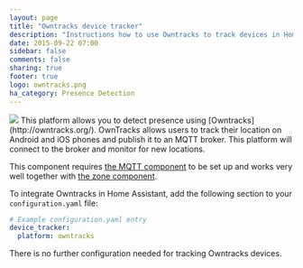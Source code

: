 ```yaml
---
layout: page
title: "Owntracks device tracker"
description: "Instructions how to use Owntracks to track devices in Home Assistant."
date: 2015-09-22 07:00
sidebar: false
comments: false
sharing: true
footer: true
logo: owntracks.png
ha_category: Presence Detection
---
```


<img src='/images/supported_brands/owntracks.png' class='brand pull-right' />
This platform allows you to detect presence using [Owntracks](http://owntracks.org/). OwnTracks allows
users to track their location on Android and iOS phones and publish it to an MQTT broker. This platform
will connect to the broker and monitor for new locations.

This component requires [the MQTT component](/components/mqtt.html) to be set up and works very well
together with [the zone component](/components/zone.html).

To integrate Owntracks in Home Assistant, add the following section to your `configuration.yaml` file:

```yaml
# Example configuration.yaml entry
device_tracker:
  platform: owntracks
```

There is no further configuration needed for tracking Owntracks devices.

